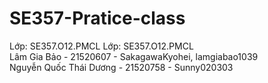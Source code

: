 ﻿# SE357-Pratice-class

Lớp: SE357.O12.PMCL
Lớp: SE357.O12.PMCL<br/>
Lâm Gia Bảo - 21520607 - SakagawaKyohei, lamgiabao1039 <!--Do sử dụng nhầm acc--> <br/>
Nguyễn Quốc Thái Dương - 21520758 - Sunny020303
